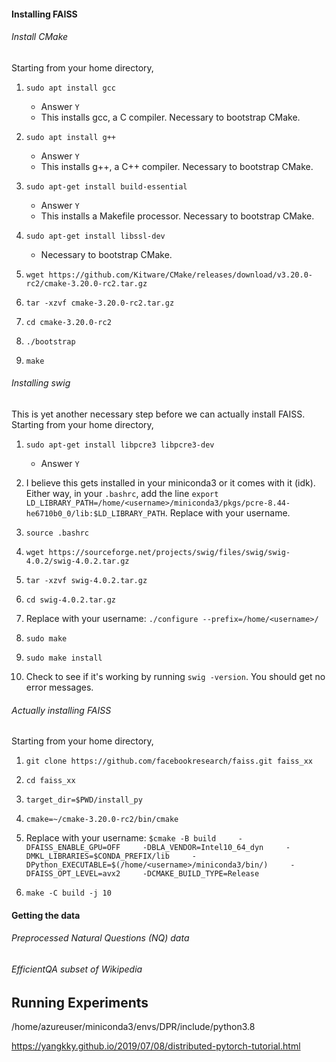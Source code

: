 #### Installing FAISS

###### Install CMake

Starting from your home directory,

1. `sudo apt install gcc`
	* Answer `Y`
	* This installs gcc, a C compiler. Necessary to bootstrap CMake.

2. `sudo apt install g++`
	* Answer `Y`
	* This installs g++, a C++ compiler. Necessary to bootstrap CMake.

3. `sudo apt-get install build-essential`
	* Answer `Y`
	* This installs a Makefile processor. Necessary to bootstrap CMake.

4. `sudo apt-get install libssl-dev`
	* Necessary to bootstrap CMake.

5. `wget https://github.com/Kitware/CMake/releases/download/v3.20.0-rc2/cmake-3.20.0-rc2.tar.gz`

6. `tar -xzvf cmake-3.20.0-rc2.tar.gz`

7. `cd cmake-3.20.0-rc2`

8. `./bootstrap`

9. `make`

###### Installing swig

This is yet another necessary step before we can actually install FAISS. Starting from your home directory,

1. `sudo apt-get install libpcre3 libpcre3-dev`
	* Answer `Y`

2. I believe this gets installed in your miniconda3 or it comes with it (idk). Either way, in your `.bashrc`, add the line `export LD_LIBRARY_PATH=/home/<username>/miniconda3/pkgs/pcre-8.44-he6710b0_0/lib:$LD_LIBRARY_PATH`. Replace <username> with your username.

3. `source .bashrc`


4. `wget https://sourceforge.net/projects/swig/files/swig/swig-4.0.2/swig-4.0.2.tar.gz`

5. `tar -xzvf swig-4.0.2.tar.gz`

6. `cd swig-4.0.2.tar.gz`

7. Replace <username> with your username: `./configure --prefix=/home/<username>/`

8. `sudo make`

9. `sudo make install`

10. Check to see if it's working by running `swig -version`. You should get no error messages.


###### Actually installing FAISS

Starting from your home directory,

1. `git clone https://github.com/facebookresearch/faiss.git faiss_xx`

2. `cd faiss_xx`

3. `target_dir=$PWD/install_py`

4. `cmake=~/cmake-3.20.0-rc2/bin/cmake`

5. Replace <username> with your username: `$cmake -B build     -DFAISS_ENABLE_GPU=OFF     -DBLA_VENDOR=Intel10_64_dyn     -DMKL_LIBRARIES=$CONDA_PREFIX/lib     -DPython_EXECUTABLE=$(/home/<username>/miniconda3/bin/)     -DFAISS_OPT_LEVEL=avx2     -DCMAKE_BUILD_TYPE=Release`

6. `make -C build -j 10`


#### Getting the data

###### Preprocessed Natural Questions (NQ) data


###### EfficientQA subset of Wikipedia

## Running Experiments


/home/azureuser/miniconda3/envs/DPR/include/python3.8

https://yangkky.github.io/2019/07/08/distributed-pytorch-tutorial.html